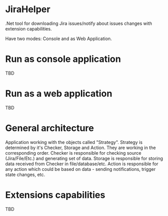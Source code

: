 # JiraHelper
.Net tool for downloading Jira issues/notify about issues changes with extension capabilities.

Have two modes: Console and as Web Application.

# Run as console application
TBD

# Run as a web application
TBD

# General architecture
Application working with the objects called "Strategy". Strategy is determined by it's Checker, Storage and Action. They are working in the corresponding order.
Checker is responsible for checking source (Jira/File/Etc.) and generating set of data.
Storage is responsible for storing data received from Checker in file/database/etc.
Action is responsible for any action which could be based on data - sending notifications, trigger state changes, etc.

# Extensions capabilities
TBD

